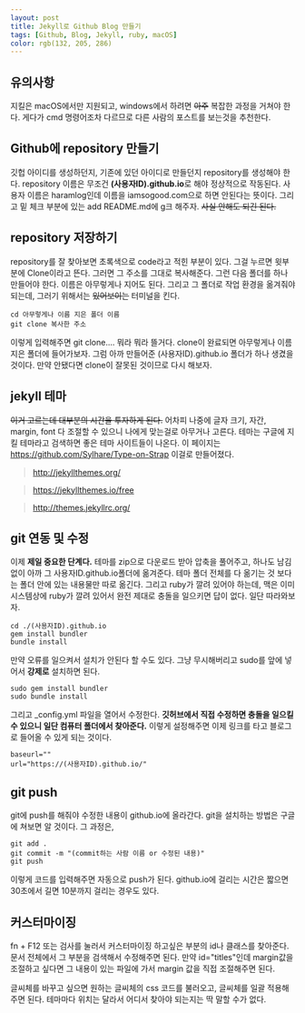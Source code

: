 ```yaml
---
layout: post
title: Jekyll로 Github Blog 만들기
tags: [Github, Blog, Jekyll, ruby, macOS]
color: rgb(132, 205, 286)
---
```

## 유의사항
지킬은 macOS에서만 지원되고, windows에서 하려면 ~~아주~~ 복잡한 과정을 거쳐야 한다.
게다가 cmd 명령어조차 다르므로 다른 사람의 포스트를 보는것을 추천한다.
## Github에 repository 만들기
깃헙 아이디를 생성하던지, 기존에 있던 아이디로 만들던지 repository를 생성해야 한다.
repository 이름은 무조건 **(사용자ID).github.io**로 해야 정상적으로 작동된다.
사용자 이름은 haramlog인데 이름을 iamsogood.com으로 하면 안된다는 뜻이다.
그리고 밑 체크 부분에 있는 add README.md에 g크 해주자. ~~사실 안해도 되긴 된다.~~
## repository 저장하기
repository를 잘 찾아보면 초록색으로 code라고 적힌 부분이 있다.
그걸 누르면 윗부분에 Clone이라고 뜬다. 그러면 그 주소를 그대로 복사해준다.
그런 다음 폴더를 하나 만들어야 한다. 이름은 아무렇게나 지어도 된다.
그리고 그 폴더로 작업 환경을 옮겨줘야 되는데, 그러기 위해서는 ~~있어보이는~~ 터미널을 킨다.

```
cd 아무렇게나 이름 지은 폴더 이름
git clone 복사한 주소
```

이렇게 입력해주면 git clone.... 뭐라 뭐라 뜰거다.
clone이 완료되면 아무렇게나 이름 지은 폴더에 들어가보자.
그럼 아까 만들어준 (사용자ID).github.io 폴더가 하나 생겼을 것이다.
만약 안됐다면 clone이 잘못된 것이므로 다시 해보자.

## jekyll 테마
~~이거 고르는데 대부분의 시간을 투자하게 된다.~~
어차피 나중에 글자 크기, 자간, margin, font 다 조절할 수 있으니 나에게 맞는걸로 아무거나 고른다.
테마는 구글에 지킬 테마라고 검색하면 좋은 테마 사이트들이 나온다.
이 페이지는 https://github.com/Sylhare/Type-on-Strap 이걸로 만들어졌다.

> http://jekyllthemes.org/

> https://jekyllthemes.io/free

> http://themes.jekyllrc.org/

## git 연동 및 수정
이제 **제일 중요한 단계다.** 테마를 zip으로 다운로드 받아 압축을 풀어주고, 하나도 남김없이 아까 그 사용자ID.github.io폴더에 옮겨준다.
테마 폴더 전체를 다 옮기는 것 보다는 폴더 안에 있는 내용물만 따로 옮긴다.
그리고 ruby가 깔려 있어야 하는데, 맥은 이미 시스템상에 ruby가 깔려 있어서  완전 제대로 충돌을 일으키면 답이 없다. 일단 따라와보자.

```
cd ./(사용자ID).github.io
gem install bundler
bundle install
```

만약 오류를 일으켜서 설치가 안된다 할 수도 있다.
그냥 무시해버리고 sudo를 앞에 넣어서 **강제로** 설치하면 된다.

```
sudo gem install bundler
sudo bundle install
```

그리고 _config.yml 파일을 열어서 수정한다.
**깃허브에서 직접 수정하면 충돌을 일으킬 수 있으니 일단 컴퓨터 폴더에서 찾아준다.**
이렇게 설정해주면 이제 링크를 타고 블로그로 들어올 수 있게 되는 것이다.

```
baseurl=""
url="https://(사용자ID).github.io/"
```
## git push
git에 push를 해줘야 수정한 내용이 github.io에 올라간다.
git을 설치하는 방법은 구글에 쳐보면 알 것이다. 그 과정은,

```
git add .
git commit -m "(commit하는 사람 이름 or 수정된 내용)"
git push
```

이렇게 코드를 입력해주면 자동으로 push가 된다.
github.io에 걸리는 시간은 짧으면 30초에서 길면 10분까지 걸리는 경우도 있다.
## 커스터마이징
fn + F12 또는 검사를 눌러서 커스터마이징 하고싶은 부분의 id나 클래스를 찾아준다.
문서 전체에서 그 부분을 검색해서 수정해주면 된다.
만약 id="titles"인데 margin값을 조절하고 싶다면 그 내용이 있는 파일에 가서 margin 값을 직접 조절해주면 된다.

글씨체를 바꾸고 싶으면 원하는 글씨체의 css 코드를 불러오고, 글씨체를 일괄 적용해주면 된다.
테마마다 위치는 달라서 어디서 찾아야 되는지는 딱 말할 수가 없다.
